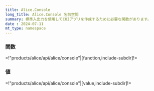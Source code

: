```yaml
---
title: Alice.Console
long_title: Alice.Console 名前空間
summary: 標準入出力を使用してCUIアプリを作成するために必要な関数があります。
date : 2024-07-11
mt_type: namespace
---
```


### 関数

=!"products/alice/api/alice/console"|[function,include-subdir]!=

### 値

=!"products/alice/api/alice/console"|[value,include-subdir]!=
